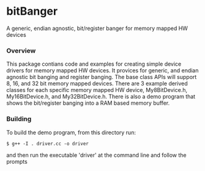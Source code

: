 # bitBanger
A generic, endian agnostic, bit/register banger for memory mapped HW devices

<a name="overview"></a>
### Overview
This package contians code and examples for creating simple device drivers
for memory mapped HW devices.  It provices for generic, and endian agnostic
bit banging and register banging.  The base class APIs will support 8, 16,
and 32 bit memory mapped devices.  There are 3 example derived classes for
each specific memory mapped HW device, My8BitDevice.h, My16BitDevice.h, and
My32BitDevice.h.  There is also a demo program that shows the bit/register
banging into a RAM based memory buffer.

<a name="building"></a>
### Building
To build the demo program, from this directory run:

`$ g++ -I . driver.cc -o driver`

and then run the executable 'driver' at the command line and follow the prompts


